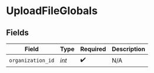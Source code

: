 # UploadFileGlobals


## Fields

| Field              | Type               | Required           | Description        |
| ------------------ | ------------------ | ------------------ | ------------------ |
| `organization_id`  | *int*              | :heavy_check_mark: | N/A                |